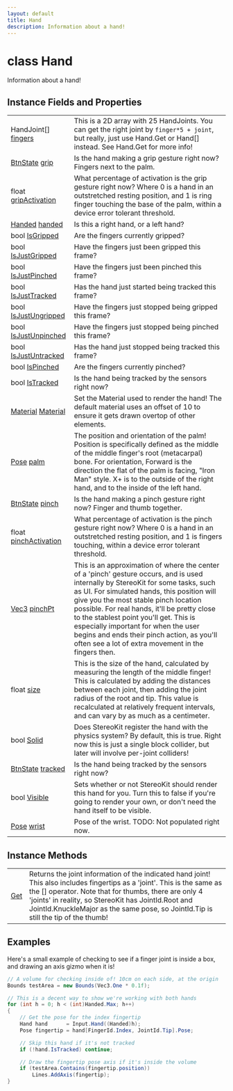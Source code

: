 ```yaml
---
layout: default
title: Hand
description: Information about a hand!
---
```

# class Hand

Information about a hand!

## Instance Fields and Properties

|  |  |
|--|--|
|HandJoint[] [fingers]({{site.url}}/Pages/Reference/Hand/fingers.html)|This is a 2D array with 25 HandJoints. You can get the right joint by `finger*5 + joint`, but really, just use Hand.Get or Hand[] instead. See Hand.Get for more info!|
|[BtnState]({{site.url}}/Pages/Reference/BtnState.html) [grip]({{site.url}}/Pages/Reference/Hand/grip.html)|Is the hand making a grip gesture right now? Fingers next to the palm.|
|float [gripActivation]({{site.url}}/Pages/Reference/Hand/gripActivation.html)|What percentage of activation is the grip gesture right now? Where 0 is a hand in an outstretched resting position, and 1 is ring finger touching the base of the palm, within a device error tolerant threshold.|
|[Handed]({{site.url}}/Pages/Reference/Handed.html) [handed]({{site.url}}/Pages/Reference/Hand/handed.html)|Is this a right hand, or a left hand?|
|bool [IsGripped]({{site.url}}/Pages/Reference/Hand/IsGripped.html)|Are the fingers currently gripped?|
|bool [IsJustGripped]({{site.url}}/Pages/Reference/Hand/IsJustGripped.html)|Have the fingers just been gripped this frame?|
|bool [IsJustPinched]({{site.url}}/Pages/Reference/Hand/IsJustPinched.html)|Have the fingers just been pinched this frame?|
|bool [IsJustTracked]({{site.url}}/Pages/Reference/Hand/IsJustTracked.html)|Has the hand just started being tracked this frame?|
|bool [IsJustUngripped]({{site.url}}/Pages/Reference/Hand/IsJustUngripped.html)|Have the fingers just stopped being gripped this frame?|
|bool [IsJustUnpinched]({{site.url}}/Pages/Reference/Hand/IsJustUnpinched.html)|Have the fingers just stopped being pinched this frame?|
|bool [IsJustUntracked]({{site.url}}/Pages/Reference/Hand/IsJustUntracked.html)|Has the hand just stopped being tracked this frame?|
|bool [IsPinched]({{site.url}}/Pages/Reference/Hand/IsPinched.html)|Are the fingers currently pinched?|
|bool [IsTracked]({{site.url}}/Pages/Reference/Hand/IsTracked.html)|Is the hand being tracked by the sensors right now?|
|[Material]({{site.url}}/Pages/Reference/Material.html) [Material]({{site.url}}/Pages/Reference/Hand/Material.html)|Set the Material used to render the hand! The default material uses an offset of 10 to ensure it gets drawn overtop of other elements.|
|[Pose]({{site.url}}/Pages/Reference/Pose.html) [palm]({{site.url}}/Pages/Reference/Hand/palm.html)|The position and orientation of the palm! Position is specifically defined as the middle of the middle finger's root (metacarpal) bone. For orientation, Forward is the direction the flat of the palm is facing, "Iron Man" style. X+ is to the outside of the right hand, and to the inside of the left hand.|
|[BtnState]({{site.url}}/Pages/Reference/BtnState.html) [pinch]({{site.url}}/Pages/Reference/Hand/pinch.html)|Is the hand making a pinch gesture right now? Finger and thumb together.|
|float [pinchActivation]({{site.url}}/Pages/Reference/Hand/pinchActivation.html)|What percentage of activation is the pinch gesture right now? Where 0 is a hand in an outstretched resting position, and 1 is fingers touching, within a device error tolerant threshold.|
|[Vec3]({{site.url}}/Pages/Reference/Vec3.html) [pinchPt]({{site.url}}/Pages/Reference/Hand/pinchPt.html)|This is an approximation of where the center of a 'pinch' gesture occurs, and is used internally by StereoKit for some tasks, such as UI. For simulated hands, this position will give you the most stable pinch location possible. For real hands, it'll be pretty close to the stablest point you'll get. This is especially important for when the user begins and ends their pinch action, as you'll often see a lot of extra movement in the fingers then.|
|float [size]({{site.url}}/Pages/Reference/Hand/size.html)|This is the size of the hand, calculated by measuring the length of the middle finger! This is calculated by adding the distances between each joint, then adding the joint radius of the root and tip. This value is recalculated at relatively frequent intervals, and can vary by as much as a centimeter.|
|bool [Solid]({{site.url}}/Pages/Reference/Hand/Solid.html)|Does StereoKit register the hand with the physics system? By default, this is true. Right now this is just a single block collider, but later will involve per-joint colliders!|
|[BtnState]({{site.url}}/Pages/Reference/BtnState.html) [tracked]({{site.url}}/Pages/Reference/Hand/tracked.html)|Is the hand being tracked by the sensors right now?|
|bool [Visible]({{site.url}}/Pages/Reference/Hand/Visible.html)|Sets whether or not StereoKit should render this hand for you. Turn this to false if you're going to render your own, or don't need the hand itself to be visible.|
|[Pose]({{site.url}}/Pages/Reference/Pose.html) [wrist]({{site.url}}/Pages/Reference/Hand/wrist.html)|Pose of the wrist. TODO: Not populated right now.|

## Instance Methods

|  |  |
|--|--|
|[Get]({{site.url}}/Pages/Reference/Hand/Get.html)|Returns the joint information of the indicated hand joint! This also includes fingertips as a 'joint'. This is the same as the [] operator. Note that for thumbs, there are only 4 'joints' in reality, so StereoKit has JointId.Root and JointId.KnuckleMajor as the same pose, so JointId.Tip is still the tip of the thumb!|

## Examples

Here's a small example of checking to see if a finger joint is inside
a box, and drawing an axis gizmo when it is!
```csharp
// A volume for checking inside of! 10cm on each side, at the origin
Bounds testArea = new Bounds(Vec3.One * 0.1f);

// This is a decent way to show we're working with both hands
for (int h = 0; h < (int)Handed.Max; h++)
{
	// Get the pose for the index fingertip
	Hand hand      = Input.Hand((Handed)h);
	Pose fingertip = hand[FingerId.Index, JointId.Tip].Pose;

	// Skip this hand if it's not tracked
	if (!hand.IsTracked) continue;

	// Draw the fingertip pose axis if it's inside the volume
	if (testArea.Contains(fingertip.position))
		Lines.AddAxis(fingertip);
}
```

